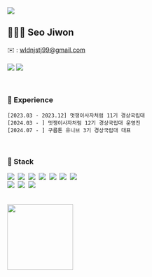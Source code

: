 <div><img src="https://capsule-render.vercel.app/api?type=waving&color=0:bcbcbc,50:fdfdfd,100:bcbcbc&height=200&section=header&text=seoiiwon&fontSize=50" /></div>


## 🧑🏻‍💻 Seo Jiwon
✉️ : wldnjstj99@gmail.com <br><br>
<a href="https://www.instagram.com/seoiiwon"><img src="https://img.shields.io/badge/@seoiiwon-cdcdcd?style=for-the-badge&logo=instagram&logoColor=000000"/></a>
<a href="https://happyjiwon.tistory.com"><img src="https://img.shields.io/badge/Tistory-cdcdcd?style=for-the-badge&logo=Tistory&logoColor=000000"/></a>

<br>

### 💭 Experience
```shell
[2023.03 - 2023.12] 멋쟁이사자처럼 11기 경상국립대
[2024.03 - ] 멋쟁이사자처럼 12기 경상국립대 운영진
[2024.07 - ] 구름톤 유니브 3기 경상국립대 대표

```
 
<br>

### 🥢 Stack 
<div>
  <img src="https://img.shields.io/badge/fastapi-009688?style=for-the-badge&logo=fastapi&logoColor=white"/>&nbsp
  <img src="https://img.shields.io/badge/python-3670A0?style=for-the-badge&logo=python&logoColor=ffdd54"/>&nbsp
  <img src="https://img.shields.io/badge/flutter-152030?style=for-the-badge&logo=flutter&logoColor=5DC9F7"/>&nbsp
  <img src="https://img.shields.io/badge/dart-152030?style=for-the-badge&logo=dart&logoColor=41C4FF"/>&nbsp
  <img src="https://img.shields.io/badge/javascript-F7DF1E.svg?style=for-the-badge&logo=javascript&logoColor=20232a"/>&nbsp
  <img src="https://img.shields.io/badge/html5-E34F26.svg?style=for-the-badge&logo=html5&logoColor=white"/>&nbsp
  <img src="https://img.shields.io/badge/css3-1572B6.svg?style=for-the-badge&logo=css3&logoColor=white"/>&nbsp
</div>
<div>
  <img src="https://img.shields.io/badge/github-181717.svg?style=for-the-badge&logo=github&logoColor=white"/>&nbsp
  <img src="https://img.shields.io/badge/Notion-F3F3F3.svg?style=for-the-badge&logo=notion&logoColor=black"/>&nbsp
  <img src="https://img.shields.io/badge/figma-F24E1E.svg?style=for-the-badge&logo=figma&logoColor=white"/>&nbsp
</div>

<br>

<!-- <a><img height="150px" src="https://github-readme-stats.vercel.app/api?username=seoiiwon&show_icons=true&theme=dracula"/></a> -->
<br>
<div>
  <a><img height="150px" src="https://github-readme-stats.vercel.app/api/top-langs/?username=seoiiwon&hide_title=true&hide_border=true&layout=compact&langs_count=6&text_color=000&icon_color=fff&bg_color=0,bcbcbc,dfdfdf,dfdfdf,bcbcbc&theme=graywhite"/></a>
</div>

